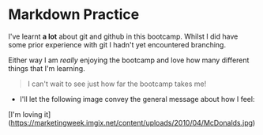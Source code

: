# Markdown Practice 

I've learnt **a lot** about git and github in this bootcamp. 
Whilst I did have some prior experience with git I hadn't yet encountered branching. 

Either way I am _*really*_ enjoying the bootcamp and love how many different things that I'm learning. 

> I can't wait to see just how far the bootcamp takes me! 

- I'll let the following image convey the general message about how I feel: 

[I'm loving it] (https://marketingweek.imgix.net/content/uploads/2010/04/McDonalds.jpg)
